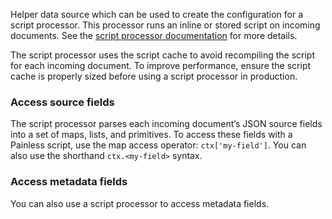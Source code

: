 Helper data source which can be used to create the configuration for a script processor. This processor runs an inline or stored script on incoming documents. See the [script processor documentation](https://www.elastic.co/guide/en/elasticsearch/reference/current/script-processor.html) for more details.

The script processor uses the script cache to avoid recompiling the script for each incoming document. To improve performance, ensure the script cache is properly sized before using a script processor in production.

### Access source fields

The script processor parses each incoming document’s JSON source fields into a set of maps, lists, and primitives. To access these fields with a Painless script, use the map access operator: `ctx['my-field']`. You can also use the shorthand `ctx.<my-field>` syntax.

### Access metadata fields

You can also use a script processor to access metadata fields.